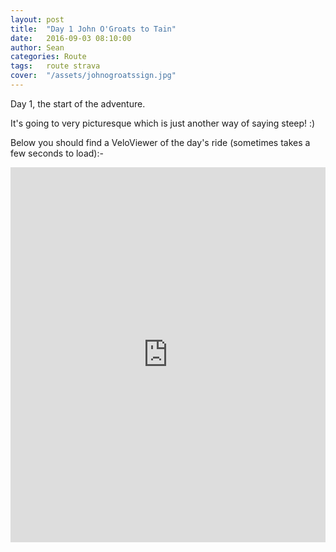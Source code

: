 ```yaml
---
layout: post
title:  "Day 1 John O'Groats to Tain"
date:   2016-09-03 08:10:00
author: Sean
categories: Route
tags:	route strava
cover:  "/assets/johnogroatssign.jpg"
---
```


Day 1, the start of the adventure.

It's going to very picturesque which is just another way of saying
steep! :)

Below you should find a VeloViewer of the day's ride (sometimes takes a
few seconds to load):-

<iframe style="width:100%;height:600px;" src="http://veloviewer.com/routes/5267986/embed2" frameborder="0" scrolling="no"></iframe>
